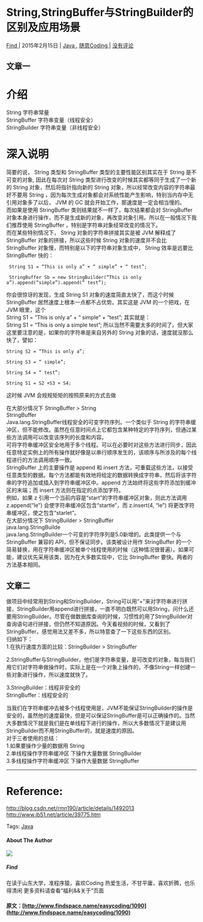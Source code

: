 #  String,StringBuffer与StringBuilder的区别及应用场景 

[ Find ](http://www.findspace.name/author/find) |  2015年2月15日  |  [ Java ](http://www.findspace.name/category/easycoding/java) , [ 随意Coding ](http://www.findspace.name/category/easycoding) |  [ 没有评论  ](http://www.findspace.name/easycoding/1090#comments)

##  文章一 

#  介绍 

String 字符串常量   
StringBuffer 字符串变量（线程安全）   
StringBuilder 字符串变量（非线程安全） 

#  深入说明 

简要的说， String 类型和 StringBuffer 类型的主要性能区别其实在于 String 是不可变的对象, 因此在每次对 String 类型进行改变的时候其实都等同于生成了一个新的 String 对象，然后将指针指向新的 String 对象，所以经常改变内容的字符串最好不要用 String ，因为每次生成对象都会对系统性能产生影响，特别当内存中无引用对象多了以后， JVM 的 GC 就会开始工作，那速度是一定会相当慢的。   
而如果是使用 StringBuffer 类则结果就不一样了，每次结果都会对 StringBuffer 对象本身进行操作，而不是生成新的对象，再改变对象引用。所以在一般情况下我们推荐使用 StringBuffer ，特别是字符串对象经常改变的情况下。   
而在某些特别情况下， String 对象的字符串拼接其实是被 JVM 解释成了 StringBuffer 对象的拼接，所以这些时候 String 对象的速度并不会比 StringBuffer 对象慢，而特别是以下的字符串对象生成中， String 效率是远要比 StringBuffer 快的： 
    
    
     String S1 = “This is only a” + “ simple” + “ test”;
     StringBuffer Sb = new StringBuilder(“This is only a”).append(“simple”).append(“ test”);
    

你会很惊讶的发现，生成 String S1 对象的速度简直太快了，而这个时候 StringBuffer 居然速度上根本一点都不占优势。其实这是 JVM 的一个把戏，在 JVM 眼里，这个   
String S1 = “This is only a” + “ simple” + “test”; 其实就是：   
String S1 = “This is only a simple test”; 所以当然不需要太多的时间了。但大家这里要注意的是，如果你的字符串是来自另外的 String 对象的话，速度就没那么快了，譬如： 
    
    
    String S2 = “This is only a”;
    String S3 = “ simple”;
    String S4 = “ test”;
    String S1 = S2 +S3 + S4;
    

这时候 JVM 会规规矩矩的按照原来的方式去做 

在大部分情况下 StringBuffer > String   
StringBuffer   
Java.lang.StringBuffer线程安全的可变字符序列。一个类似于 String 的字符串缓冲区，但不能修改。虽然在任意时间点上它都包含某种特定的字符序列，但通过某些方法调用可以改变该序列的长度和内容。   
可将字符串缓冲区安全地用于多个线程。可以在必要时对这些方法进行同步，因此任意特定实例上的所有操作就好像是以串行顺序发生的，该顺序与所涉及的每个线程进行的方法调用顺序一致。   
StringBuffer 上的主要操作是 append 和 insert 方法，可重载这些方法，以接受任意类型的数据。每个方法都能有效地将给定的数据转换成字符串，然后将该字符串的字符追加或插入到字符串缓冲区中。append 方法始终将这些字符添加到缓冲区的末端；而 insert 方法则在指定的点添加字符。   
例如，如果 z 引用一个当前内容是“start”的字符串缓冲区对象，则此方法调用 z.append(“le”) 会使字符串缓冲区包含“startle”，而 z.insert(4, “le”) 将更改字符串缓冲区，使之包含“starlet”。   
在大部分情况下 StringBuilder > StringBuffer   
java.lang.StringBuilde   
java.lang.StringBuilder一个可变的字符序列是5.0新增的。此类提供一个与 StringBuffer 兼容的 API，但不保证同步。该类被设计用作 StringBuffer 的一个简易替换，用在字符串缓冲区被单个线程使用的时候（这种情况很普遍）。如果可能，建议优先采用该类，因为在大多数实现中，它比 StringBuffer 要快。两者的方法基本相同。 

##  文章二 

做项目中经常用到String和StringBuilder，String可以用“+”来对字符串进行拼接，StringBuilder用append进行拼接，一直不明白既然可以用String，问什么还要用StringBuilder。尽管在做数据库查询的时候，习惯性的用了StringBuilder对查询语句进行拼接，但仍然不知道原因。今天看视频的时候，又看到了StringBuffer，感觉用法又差不多，所以特意查了一下这些东西的区别。   
归纳如下：   
1.在执行速度方面的比较：StringBuilder > StringBuffer 

2.StringBuffer与StringBuilder，他们是字符串变量，是可改变的对象，每当我们用它们对字符串做操作时，实际上是在一个对象上操作的，不像String一样创建一些对象进行操作，所以速度就快了。 

3.StringBuilder：线程非安全的   
StringBuffer：线程安全的 

当我们在字符串缓冲去被多个线程使用是，JVM不能保证StringBuilder的操作是安全的，虽然他的速度最快，但是可以保证StringBuffer是可以正确操作的。当然大多数情况下就是我们是在单线程下进行的操作，所以大多数情况下是建议用StringBuilder而不用StringBuffer的，就是速度的原因。   
对于三者使用的总结：   
1.如果要操作少量的数据用 String   
2.单线程操作字符串缓冲区 下操作大量数据 StringBuilder   
3.多线程操作字符串缓冲区 下操作大量数据 StringBuffer 

* * *

#  Reference: 

[ http://blog.csdn.net/rmn190/article/details/1492013 ](http://blog.csdn.net/rmn190/article/details/1492013)   
[ http://www.jb51.net/article/39775.htm ](http://www.jb51.net/article/39775.htm)

Tags:  [ Java ](http://www.findspace.name/tag/java)

####  About The Author 

![](http://bcs.duapp.com/findspace//blog/201502//gravatar.png)

#####  Find 

在读于山东大学，准程序猿，喜欢Coding 热爱生活，不甘平庸，喜欢折腾，也乐得清闲 更多资料请查看“福利&&关于”页面 
#### 原文：[http://www.findspace.name/easycoding/1090](http://www.findspace.name/easycoding/1090)